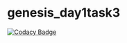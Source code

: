 # genesis_day1task3

[![Codacy Badge](https://api.codacy.com/project/badge/Grade/17b61833ddb54f60bd24aab91a315490)](https://app.codacy.com/manual/yeshwanthpenugonda/genesis_day1task3?utm_source=github.com&utm_medium=referral&utm_content=stepin104252/genesis_day1task3&utm_campaign=Badge_Grade_Dashboard)
